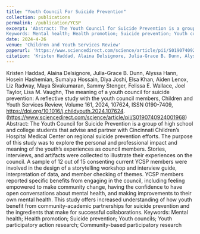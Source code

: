 ```yaml
---
title: "Youth Council For Suicide Prevention"
collection: publications
permalink: /publication/YCSP
excerpt: 'Abstract: The Youth Council for Suicide Prevention is a group of high school and college students that advise and partner with Cincinnati Children’s Hospital Medical Center on regional suicide prevention efforts. The purpose of this study was to explore the personal and professional impact and meaning of the youth’s experiences as council members. Stories, interviews, and artifacts were collected to illustrate their experiences on the council. A sample of 12 out of 15 consenting current YCSP members were involved in the design of a storytelling workshop and interview guide, interpretation of data, and member checking of themes. YCSP members reported specific benefits from engaging in the council, including feeling empowered to make community change, having the confidence to have open conversations about mental health, and making improvements to their own mental health. This study offers increased understanding of how youth benefit from community-academic partnerships for suicide prevention and the ingredients that make for successful collaborations.
Keywords: Mental health; Health promotion; Suicide prevention; Youth councils; Youth participatory action research; Community-based participatory research'
date: 2024-4-26
venue: 'Children and Youth Services Review'
paperurl: 'https://www.sciencedirect.com/science/article/pii/S0190740924001968'
citation: 'Kristen Haddad, Alaina Delsignore, Julia-Grace B. Dunn, Alyssa Hann, Hosein Hashemian, Sumaiya Hossain, Diya Joshi, Elsa Khan, Aiden Lenox, Liz Radway, Maya Sivakumaran, Sammy Stenger, Felissa E. Wallace, Joel Taylor, Lisa M. Vaughn, The meaning of a youth council for suicide prevention: A reflective study with the youth council members, Children and Youth Services Review, Volume 161, 2024, 107624, ISSN 0190-7409, https://doi.org/10.1016/j.childyouth.2024.107624.(https://www.sciencedirect.com/science/article/pii/S0190740924001968)'
---
```


Kristen Haddad, Alaina Delsignore, Julia-Grace B. Dunn, Alyssa Hann, Hosein Hashemian, Sumaiya Hossain, Diya Joshi, Elsa Khan, Aiden Lenox, Liz Radway, Maya Sivakumaran, Sammy Stenger, Felissa E. Wallace, Joel Taylor, Lisa M. Vaughn,
The meaning of a youth council for suicide prevention: A reflective study with the youth council members,
Children and Youth Services Review,
Volume 161,
2024,
107624,
ISSN 0190-7409,
https://doi.org/10.1016/j.childyouth.2024.107624.
(https://www.sciencedirect.com/science/article/pii/S0190740924001968)
Abstract: The Youth Council for Suicide Prevention is a group of high school and college students that advise and partner with Cincinnati Children’s Hospital Medical Center on regional suicide prevention efforts. The purpose of this study was to explore the personal and professional impact and meaning of the youth’s experiences as council members. Stories, interviews, and artifacts were collected to illustrate their experiences on the council. A sample of 12 out of 15 consenting current YCSP members were involved in the design of a storytelling workshop and interview guide, interpretation of data, and member checking of themes. YCSP members reported specific benefits from engaging in the council, including feeling empowered to make community change, having the confidence to have open conversations about mental health, and making improvements to their own mental health. This study offers increased understanding of how youth benefit from community-academic partnerships for suicide prevention and the ingredients that make for successful collaborations.
Keywords: Mental health; Health promotion; Suicide prevention; Youth councils; Youth participatory action research; Community-based participatory research
